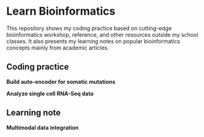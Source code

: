 # Learn Bioinformatics

This repository shows my coding practice based on cutting-edge bioinformatics workshop, reference, and other resources outside my school classes. It also presents my learning notes on popular bioinformatics concepts mainly from academic articles.

## Coding practice
**Build auto-encoder for somatic mutations**

**Analyze single cell RNA-Seq data**


## Learning note
**Multimodal data integration**
